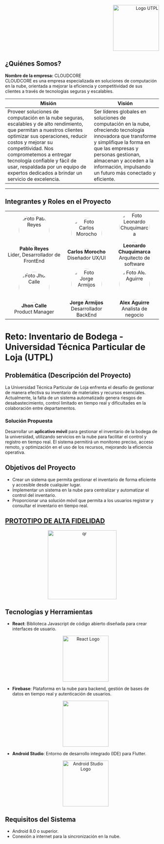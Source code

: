 <p align="right">
  <img src="https://i.postimg.cc/13qQdqZs/utpllogo.png" alt="Logo UTPL" width="150"/>
</p>


## ¿Quiénes Somos?

**Nombre de la empresa:** CLOUDCORE  
CLOUDCORE es una empresa especializada en soluciones de computación en la nube, orientada a mejorar la eficiencia y competitividad de sus clientes a través de tecnologías seguras y escalables.

| Misión                                                                                                                                                                                                                       | Visión                                                                                                                                                                                                                     |
| ---------------------------------------------------------------------------------------------------------------------------------------------------------------------------------------------------------------------------- | -------------------------------------------------------------------------------------------------------------------------------------------------------------------------------------------------------------------------- |
| Proveer soluciones de computación en la nube seguras, escalables y de alto rendimiento, que permitan a nuestros clientes optimizar sus operaciones, reducir costos y mejorar su competitividad. Nos comprometemos a entregar tecnología confiable y fácil de usar, respaldada por un equipo de expertos dedicados a brindar un servicio de excelencia. | Ser líderes globales en soluciones de computación en la nube, ofreciendo tecnología innovadora que transforme y simplifique la forma en que las empresas y personas gestionan, almacenan y acceden a la información, impulsando un futuro más conectado y eficiente. |

---

## Integrantes y Roles en el Proyecto

<table style="width: 100%; table-layout: fixed; border-spacing: 10px;">
  <tr align="center">
    <td style="text-align: center; vertical-align: middle;">
      <img src="https://i.postimg.cc/ydXQ3V4M/Perfil-Pablo.png" alt="Foto Pablo Reyes" width="100" height="100" style="border-radius: 50%;"/>
      <br/>
      <strong>Pablo Reyes</strong>
      <br/>
      Lider, Desarrollador de FrontEnd
    </td>
    <td style="text-align: center; vertical-align: middle;">
      <img src="https://i.postimg.cc/nhgw6RGP/Perfil-Carlos.png" alt="Foto Carlos Morocho" width="100" height="100" style="border-radius: 50%;"/>
      <br/>
      <strong>Carlos Morocho</strong>
      <br/>
      Diseñador UX/UI
    </td>
    <td style="text-align: center; vertical-align: middle;">
      <img src="https://i.postimg.cc/VvT0gCX2/Perfil-Leonardo.png" alt="Foto Leonardo Chuquimarca" width="100" height="100" style="border-radius: 50%;"/>
      <br/>
      <strong>Leonardo Chuquimarca</strong>
      <br/>
      Arquitecto de software
    </td>
  </tr>
  <tr align="center">
    <td style="text-align: center; vertical-align: middle;">
      <img src="https://i.postimg.cc/4xmS2kVc/Perfil-Jhon.png" alt="Foto Jhon Calle" width="100" height="100" style="border-radius: 50%;"/>
      <br/>
      <strong>Jhon Calle</strong>
      <br/>
      Product Manager
    </td>
    <td style="text-align: center; vertical-align: middle;">
      <img src="https://i.postimg.cc/nztSLX5K/Perfil-Jorge.png" alt="Foto Jorge Armijos" width="100" height="100" style="border-radius: 50%;"/>
      <br/>
      <strong>Jorge Armijos</strong>
      <br/>
      Desarrollador BackEnd
    </td>
    <td style="text-align: center; vertical-align: middle;">
      <img src="https://i.postimg.cc/N0XPY6Nf/Perfil-Alex.png" alt="Foto Alex Aguirre" width="100" height="100" style="border-radius: 50%;"/>
      <br/>
      <strong>Alex Aguirre</strong>
      <br/>
      Analista de negocio
    </td>
  </tr>
</table>


# Reto: Inventario de Bodega - Universidad Técnica Particular de Loja (UTPL)

## Problemática (Descripción del Proyecto)

La Universidad Técnica Particular de Loja enfrenta el desafío de gestionar de manera efectiva su inventario de materiales y recursos esenciales. Actualmente, la falta de un sistema automatizado genera riesgos de desabastecimiento, control limitado en tiempo real y dificultades en la colaboración entre departamentos.

### Solución Propuesta

Desarrollar un **aplicativo móvil** para gestionar el inventario de la bodega de la universidad, utilizando servicios en la nube para facilitar el control y registro en tiempo real. El sistema permitirá un monitoreo preciso, acceso remoto, y optimización en el uso de los recursos, mejorando la eficiencia operativa.

## Objetivos del Proyecto

- Crear un sistema que permita gestionar el inventario de forma eficiente y accesible desde cualquier lugar.
- Implementar un sistema en la nube para centralizar y automatizar el control del inventario.
- Proporcionar una solución móvil que permita a los usuarios registrar y consultar el inventario en tiempo real.

## [PROTOTIPO DE ALTA FIDELIDAD](https://www.figma.com/proto/uatryMPY8xkGhpQikBVEPS/Prototipo-Inventario-de-bodega?node-id=1-4&node-type=canvas&t=9As6dMOQAscuw05o-0&scaling=scale-down&content-scaling=fixed&page-id=0%3A1&starting-point-node-id=1%3A4)
  <div align="center">
  <img src="https://i.postimg.cc/15TSMK2v/qr.png" alt="qr" width="225"/>
  </div>
  
## Tecnologías y Herramientas

- **React**: Biblioteca Javascript de código abierto diseñada para crear interfaces de usuario.
  <div align="center">
  <img src="https://github.com/user-attachments/assets/9cd06eed-ac5e-4216-99da-6479599ed724" alt="React Logo" width="150"/>
  </div>
  
- **Firebase**: Plataforma en la nube para backend, gestión de bases de datos en tiempo real y autenticación de usuarios.
  <div align="center">
  <img src="https://github.com/user-attachments/assets/26e8ff7e-e33d-40a8-9c1e-86bfb16bcfd0" width="150"/>
  </div>
  
- **Android Studio**: Entorno de desarrollo integrado (IDE) para Flutter.
  <div align="center">
  <img src="https://i.postimg.cc/G2qwDPvJ/Android-Studilogo.png" alt="Android Studio Logo" width="150"/>
  </div>

## Requisitos del Sistema
- Android 8.0 o superior.
- Conexión a internet para la sincronización en la nube.
